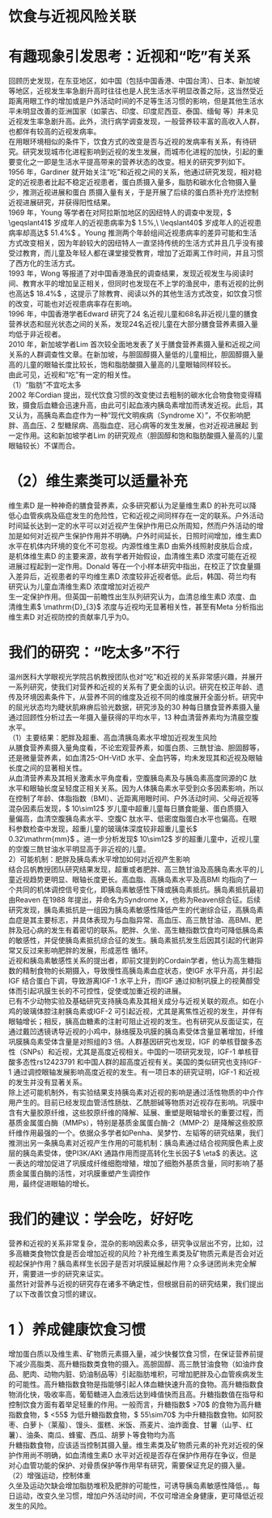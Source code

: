 # 饮食与近视风险关联  
#  有趣现象引发思考：近视和“吃”有关系  
回顾历史发现，在东亚地区，如中国（包括中国香港、中国台湾）、日本、新加坡等地区，近视发生率急剧升高时往往也是人民生活水平明显改善之际，这当然受近距离用眼工作的增加或是户外活动时间的不足等生活习惯的影响，但是其他生活水平未明显改善的亚洲国家（如蒙古、印度、印度尼西亚、泰国、缅甸 等）并未见近视发生率急剧升高。此外，流行病学调查发现，一般营养较丰富的高收入人群，也都伴有较高的近视发病率。  
在用眼环境相似的条件下，饮食方式的改变是否与近视的发病率有关系，有待研究。研究发现城市化进程影响到近视的发生发展，而城市化进程的加快，引起的重要变化之一即是生活水平提高带来的营养状态的改变。相关的研究罗列如下。  
1956 年，Gardiner 就开始关注“吃”和近视之间的关系，他通过研究发现，相对稳定的近视患者比起不稳定近视患者，蛋白质摄入量多，脂肪和碳水化合物摄入量少，推测近视进展和蛋白 质摄入量有关，于是开展了后续的蛋白质补充疗法控制近视进展研究，并获得阳性结果。  
1969 年，Young 等学者在对阿拉斯加地区的因纽特人的调查中发现，$ \geqslant41$  岁成年人的近视患病率为$ 1.5\%,\ \leqslant40$  岁成年人的近视患病率却高达$ 51.4\%$ 。Young 推测两个年龄组间近视患病率的差异可能和生活方式改变相关，因为年龄较大的因纽特人一直坚持传统的生活方式并且几乎没有接受过教育，而儿童及年轻人都在课堂接受教育，增加了近距离工作时间，并且习惯了西方化的生活方式。  
1993 年，Wong 等报道了对中国香港渔民的调查结果，发现近视发生与阅读时间、教育水平的增加呈正相关，但同时也发现在不上学的渔民中，患有近视的比例也高达$ 18.4\%$ ，这提示了除教育、阅读以外的其他生活方式改变，如饮食习惯的改变，可能也对近视患病率存在影响。  
1996 年，中国香港学者Edward 研究了24 名近视儿童和68名非近视儿童的膳食营养状态和屈光状态之间的关系，发现24名近视儿童在大部分膳食营养素摄入量均低于非近视者。  
2010 年，新加坡学者Lim 首次较全面地发表了关于膳食营养素摄入量和近视之间关系的人群调查性文章。在新加坡，与胆固醇摄入量低的儿童相比，胆固醇摄入量高的儿童的眼轴长度比较长，饱和脂肪酸摄入量高的儿童眼轴同样较长。  
由此可见，近视和“吃”有一定的相关性。  
（1）“脂肪”不宜吃太多  
2002 年Cordian 提出，现代饮食习惯的改变使过去粗制的碳水化合物食物变得精致，摄食后血糖会迅速升高，由此可引起血液内胰岛素增加而诱发近视。此后，其又认为，高胰岛素血症作为一种“现代文明疾病（Syndrome X）”，不仅影响肥胖、高血压、2  型糖尿病、高脂血症、冠心病等的发生发展，也对近视进展起 到一定作用。这和新加坡学者Lim 的研究观点（胆固醇和饱和脂肪酸摄入量高的儿童眼轴较长）不谋而合。  
# （2）维生素类可以适量补充  
维生素D 是一种神奇的膳食营养素，众多研究都认为足量维生素D 的补充可以降低心血管疾病及癌症发生的危险性，它和近视之间同样存在一定的联系。户外活动时间延长达到一定的水平可以对近视产生保护作用已众所周知，然而户外活动的增加是如何对近视产生保护作用并不明确。户外时间延长，日照时间增加，维生素D 水平在机体内环境的变化不可忽视。内源性维生素D 由紫外线照射皮肤后合成，是机体维生素D 的主要来源，故有学者开始假设，血清维生素D 浓度可能在近视进展过程起到一定作用。Donald 等在一个小样本研究中指出，在校正了饮食量摄入差异后，近视患者的平均维生素D 浓度较非近视者低。此后，韩国、荷兰均有研究认为儿童血清维生素D 浓度增加对近视产  
生一定保护作用。但英国一前瞻性出生队列研究认为，血清总维生素D 浓度、血清维生素$ \mathrm{D}_{3}$     浓度与近视均无显著相关性，甚至有Meta 分析指出维生素D 对近视防控的贡献率几乎为0。  
#  我们的研究：“吃太多”不行  
温州医科大学眼视光学院吕帆教授团队也对“吃”和近视的关系非常感兴趣，并展开一系列研究，使我们对营养和近视的关系有了更全面的认识。研究在校正年龄、遗传及环境因素条件下，从营养不同的维度及近视不同的维度展开全面分析。研究中的屈光状态均为睫状肌麻痹后验光数据，研究涉及的30 种每日膳食营养素摄入量通过回顾性分析过去一年摄入量获得的平均水平，13 种血清营养素均为清晨空腹水平。  
（1）主要结果：肥胖及超重、高血清胰岛素水平增加近视发生风险  
从膳食营养素摄入量角度看，不论宏观营养素，如蛋白质、三酰甘油、胆固醇等，还是微量营养素，如血清25-OH-VitD 水平、全血钙等，均未发现其和近视及眼轴长度之间的显著相关性。  
从血清营养素及其相关激素水平角度看，空腹胰岛素及与胰岛素高度同源的C 肽水平和眼轴长度呈轻度正相关关系。因为人体胰岛素水平受到众多因素影响，所以在控制了年龄、体脂指数（BMI）、近距离用眼时间、户外活动时间、父母近视等混杂因素后发现，$ 10\sim12$  岁儿童中超重儿童每日膳食能量、蛋白质摄入  
量偏高，血清空腹胰岛素水平、空腹C 肽水平、低密度脂蛋白水平也偏高。在眼科参数检查中发现，超重儿童的玻璃体深度较非超重儿童长$ 0.32\mathrm{mm}$    。进一步分析发现$ 10\sim12$  岁的超重儿童中，近视儿童的空腹三酰甘油水平明显高于非近视的儿童。  
2）可能机制：肥胖及胰岛素水平增加如何对近视产生影响  
结合吕帆教授团队研究结果发现，超重或者肥胖、高三酰甘油及高胰岛素水平的儿童近视趋势更明显、眼轴长度更长。高血脂、高胰岛素水平及高BMI 均指向了一个共同的机体调控信号变化，即胰岛素敏感性下降或胰岛素抵抗。胰岛素抵抗最初由Reaven 在1988 年提出，并命名为Syndrome X，也称为Reaven综合征。后续研究发现，胰岛素抵抗是一组因为胰岛素敏感性降低产生的代谢综合征，高胰岛素血症是其主要标志，并具体表现为与血脂异常、高血压、高三酰甘油、高BMI、肥胖及冠心病的发生有着密切的联系。肥胖、久坐、高生糖指数饮食均可降低胰岛素的敏感性，并促使胰岛素抵抗综合征的发生。胰岛素抵抗发生后因其引起的代谢异常又反过来影响肥胖的发展，形成恶性 循环。  
近视和胰岛素敏感性关系的提出者，即前文提到的Cordain学者，他认为高生糖指数的精制食物的长期摄入，导致慢性高胰岛素血症状态，使IGF 水平升高，并引起IGF 结合蛋白下调，导致游离IGF-1 水平上升，而IGF 通过抑制巩膜上的视黄醇受体而引起巩膜生长的不可控性，促使或加重近视的进展。  
已有不少动物实验及基础研究支持胰岛素及其相关成分与近视关联的观点。如在小鸡的玻璃体腔注射胰岛素或IGF-2 可引起近视，尤其是离焦性近视的发生，并伴有眼轴增长；相反，胰高血糖素的注射可阻止近视的发生。也有研究从反面证实，在通过戴凹透镜诱导近视的小鸡中，脉络膜及巩膜的胰岛素受体含量显著增加，纤维巩膜胰岛素受体含量是对照组的3 倍。人群基因研究也发现，IGF 的单核苷酸多态性（SNPs）和近视，尤其是高度近视相关。中国的一项研究发现，IGF-1 单核苷酸多态性rs12423791 和中国人群的超高度近视有关。美国的类似研究也支持IGF-1 通过调控眼轴发展影响高度近视的发生。有一项日本的研究证明，IGF-1 和近视的发生并没有显著关系。  
除上述可能机制外，有实验结果支持胰岛素对近视的影响是通过活性物质的中介作用产生的。目前已经发现血管活性肠肽、乙酰胆碱等物质对近视存在影响。巩膜中含有大量胶原纤维，这些胶原纤维的降解、延展、重塑是眼轴增长的重要过程，而基质金属蛋白酶（MMPs），特别是基质金属蛋白酶-2（MMP-2）是降解这些胶原纤维作用最强的一个。依据众多学者如Penha、吴梦竹、左韬等的研究结果，我们推测出另一条胰岛素对近视产生作用的可能机制：胰岛素通过结合视网膜色素上皮层的胰岛素受体，使PI3K/AKt 通路作用而提高转化生长因子$ \eta$  的表达。这一表达的增加促进了巩膜成纤维细胞增殖，增加了细胞外基质含量，同时影响了基质金属蛋白酶的活性，对巩膜重塑产生调控作  
用，最终促进眼轴的增长。  
#  我们的建议：学会吃，好好吃  
营养和近视的关系非常复杂，混杂的影响因素众多，研究争议层出不穷，比如，过多高糖类食物饮食是否会增加近视的风险？补充维生素类及矿物质元素是否会对近视起保护作用？胰岛素样生长因子是否对巩膜延展起作用？众多谜团尚未完全解开，需要进一步的研究来证实。  
虽然针对营养与近视的研究存在诸多不确定性，但根据目前的研究结果，我们提出了以下改善饮食习惯的建议。  
# 1 ）养成健康饮食习惯  
增加蛋白质以及维生素、矿物质元素摄入量，减少快餐饮食习惯，在保证营养前提下减少高脂类、高升糖指数类食物的摄入。高胆固醇、高三酰甘油食物（如油炸食品、肥肉、动物内脏、奶油制品等）引起脂肪堆积，可增加肥胖及心血管疾病发生的可能性。高升糖指数食物是指能够引起人体血糖快速升高的食物。高升糖指数食物消化快，吸收率高，葡萄糖进入血液后达到峰值快而且高。升糖指数值在指导和控制饮食方面有着举足轻重的作用。一般而言，升糖指数$ >70$  的食物为高升糖指数食物，$ <55$  为低升糖指数食物，$ 55\sim70$  为中升糖指数食物。如阿胶枣、白萝卜（莱菔）、馒头、蛋糕、米饭、燕麦片、油炸面食、甘薯（山芋、红薯）、油条、南瓜、蜂蜜、西瓜、胡萝卜等食物均为高  
升糖指数食物，应该适当控制其摄入量。维生素类及矿物质元素的补充对近视的保护作用尚不明确，如血清维生素D 水平对近视是否存在保护作用存在争议，但是对心血管功能的保护、对骨质保护等作用早有研究，需要保证充足的摄入量。  
（2）增强运动，控制体重  
久坐及运动欠缺会增加脂肪堆积及肥胖的可能性，可诱导胰岛素敏感性降低，。每 日运动，改变久坐习惯，增加户外活动时间，不仅可增进全身健康，更可降低近视发生的风险。  
